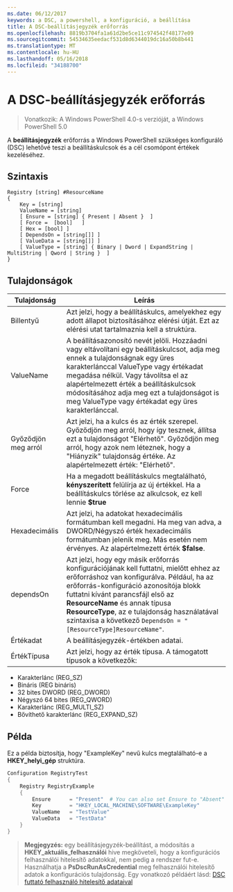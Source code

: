 ```yaml
---
ms.date: 06/12/2017
keywords: a DSC, a powershell, a konfiguráció, a beállítása
title: A DSC-beállításjegyzék erőforrás
ms.openlocfilehash: 8819b3704fa1a61d2be5ce11c974542f48177e09
ms.sourcegitcommit: 54534635eedacf531d8d6344019dc16a50b8b441
ms.translationtype: MT
ms.contentlocale: hu-HU
ms.lasthandoff: 05/16/2018
ms.locfileid: "34188700"
---
```

# <a name="dsc-registry-resource"></a>A DSC-beállításjegyzék erőforrás

> Vonatkozik: A Windows PowerShell 4.0-s verzióját, a Windows PowerShell 5.0

A **beállításjegyzék** erőforrás a Windows PowerShell szükséges konfiguráló (DSC) lehetővé teszi a beállításkulcsok és a cél csomópont értékek kezeléséhez.

## <a name="syntax"></a>Szintaxis

```
Registry [string] #ResourceName
{
    Key = [string]
    ValueName = [string]
    [ Ensure = [string] { Present | Absent }  ]
    [ Force =  [bool]   ]
    [ Hex = [bool] ]
    [ DependsOn = [string[]] ]
    [ ValueData = [string[]] ]
    [ ValueType = [string] { Binary | Dword | ExpandString | MultiString | Qword | String }  ]
}
```

## <a name="properties"></a>Tulajdonságok
|  Tulajdonság  |  Leírás   |
|---|---|
| Billentyű| Azt jelzi, hogy a beállításkulcs, amelyekhez egy adott állapot biztosításához elérési útját. Ezt az elérési utat tartalmaznia kell a struktúra.|
| ValueName| A beállításazonosító nevét jelöli. Hozzáadni vagy eltávolítani egy beállításkulcsot, adja meg ennek a tulajdonságnak egy üres karakterlánccal ValueType vagy értékadat megadása nélkül. Vagy távolítsa el az alapértelmezett érték a beállításkulcsok módosításához adja meg ezt a tulajdonságot is meg ValueType vagy értékadat egy üres karakterlánccal.|
| Győződjön meg arról| Azt jelzi, ha a kulcs és az érték szerepel. Győződjön meg arról, hogy így tesznek, állítsa ezt a tulajdonságot "Elérhető". Győződjön meg arról, hogy azok nem léteznek, hogy a "Hiányzik" tulajdonság értéke. Az alapértelmezett érték: "Elérhető".|
| Force| Ha a megadott beállításkulcs megtalálható, __kényszerített__ felülírja az új értékkel. Ha a beállításkulcs törlése az alkulcsok, ez kell lennie __$true__|
| Hexadecimális| Azt jelzi, ha adatokat hexadecimális formátumban kell megadni. Ha meg van adva, a DWORD/Négyszó érték hexadecimális formátumban jelenik meg. Más esetén nem érvényes. Az alapértelmezett érték __$false__.|
| dependsOn| Azt jelzi, hogy egy másik erőforrás konfigurációjának kell futtatni, mielőtt ehhez az erőforráshoz van konfigurálva. Például, ha az erőforrás-konfiguráció azonosítója blokk futtatni kívánt parancsfájl első az __ResourceName__ és annak típusa __ResourceType__, az e tulajdonság használatával szintaxisa a következő `DependsOn = "[ResourceType]ResourceName"`.|
| Értékadat| A beállításjegyzék-értékben adatai.|
| ÉrtékTípusa| Azt jelzi, hogy az érték típusa. A támogatott típusok a következők:
<ul><li>Karakterlánc (REG_SZ)</li>


<li>Bináris (REG bináris)</li>


<li>32 bites DWORD (REG_DWORD)</li>


<li>Négyszó 64 bites (REG_QWORD)</li>


<li>Karakterlánc (REG_MULTI_SZ)</li>


<li>Bővíthető karakterlánc (REG_EXPAND_SZ)</li></ul>

## <a name="example"></a>Példa
Ez a példa biztosítja, hogy "ExampleKey" nevű kulcs megtalálható-e a **HKEY\_helyi\_gép** struktúra.
```powershell
Configuration RegistryTest
{
    Registry RegistryExample
    {
        Ensure      = "Present"  # You can also set Ensure to "Absent"
        Key         = "HKEY_LOCAL_MACHINE\SOFTWARE\ExampleKey"
        ValueName   = "TestValue"
        ValueData   = "TestData"
    }
}
```

>**Megjegyzés:** egy beállításjegyzék-beállítást, a módosítás a **HKEY\_aktuális\_felhasználói** hive megköveteli, hogy a konfigurációs felhasználói hitelesítő adatokkal, nem pedig a rendszer fut-e.
>Használhatja a **PsDscRunAsCredential** meg felhasználói hitelesítő adatok a konfigurációs tulajdonság. Egy vonatkozó példáért lásd: [DSC futtató felhasználó hitelesítő adataival](runAsUser.md)
